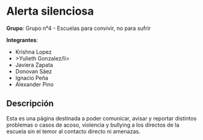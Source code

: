 # Alerta silenciosa

**Grupo**: Grupo n°4 - Escuelas para convivir, no para sufrir

**Integrantes**:                          
<ul>
    <li>Krishna Lopez</li>
    <li>>Yulieth Gonzalez/li>
    <li>Javiera Zapata</li>
    <li>Donovan Sáez</li>
    <li>Ignacio Peña</li>
    <li>Alexander Pino</li>
</ul>

## Descripción
Esta es una página destinada a poder comunicar, avisar y reportar distintos problemas o casos de acoso, violencia y bullying a los directos de la escuela sin el temor al contacto directo ni amenazas.